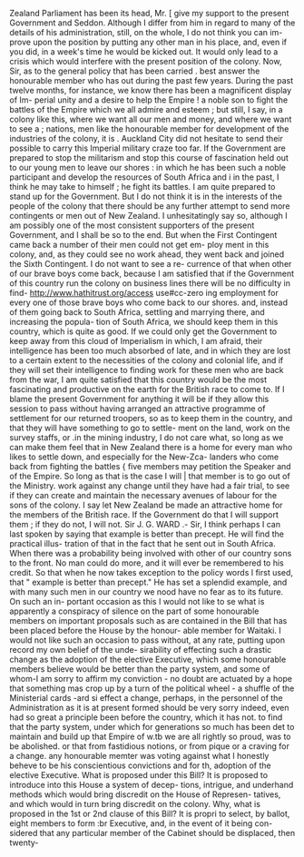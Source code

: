 Zealand Parliament has been its head, Mr. [ give my support to the present Government and Seddon. Although I differ from him in regard to many of the details of his administration, still, on the whole, I do not think you can im- prove upon the position by putting any other man in his place, and, even if you did, in a week's time he would be kicked out. It would only lead to a crisis which would interfere with the present position of the colony. Now, Sir, as to the general policy that has been carried . best answer the honourable member who has out during the past few years. During the past twelve months, for instance, we know there has been a magnificent display of Im- perial unity and a desire to help the Empire ! a noble son to fight the battles of the Empire which we all admire and esteem ; but still, I say, in a colony like this, where we want all our men and money, and where we want to see a ; nations, men like the honourable member for development of the industries of the colony, it is . Auckland City did not hesitate to send their possible to carry this Imperial military craze too far. If the Government are prepared to stop the militarism and stop this course of fascination held out to our young men to leave our shores : in which he has been such a noble participant and develop the resources of South Africa and i in the past, I think he may take to himself ; he fight its battles. I am quite prepared to stand up for the Government. But I do not think it is in the interests of the people of the colony that there should be any further attempt to send more contingents or men out of New Zealand. I unhesitatingly say so, although I am possibly one of the most consistent supporters of the present Government, and I shall be so to the end. But when the First Contingent came back a number of their men could not get em- ploy ment in this colony, and, as they could see no work ahead, they went back and joined the Sixth Contingent. I do not want to see a re- currence of that when other of our brave boys come back, because I am satisfied that if the Government of this country run the colony on business lines there will be no difficulty in find- http://www.hathitrust.org/access use#cc-zero ing employment for every one of those brave boys who come back to our shores. and, instead of them going back to South Africa, settling and marrying there, and increasing the popula- tion of South Africa, we should keep them in this country, which is quite as good. If we could only get the Government to keep away from this cloud of Imperialism in which, I am afraid, their intelligence has been too much absorbed of late, and in which they are lost to a certain extent to the necessities of the colony and colonial life, and if they will set their intelligence to finding work for these men who are back from the war, I am quite satisfied that this country would be the most fascinating and productive on the earth for the British race to come to. If I blame the present Government for anything it will be if they allow this session to pass without having arranged an attractive programme of settlement for our returned troopers, so as to keep them in the country, and that they will have something to go to settle- ment on the land, work on the survey staffs, or .in the mining industry, I do not care what, so long as we can make them feel that in New Zealand there is a home for every man who likes to settle down, and especially for the New-Zca- landers who come back from fighting the battles { five members may petition the Speaker and of the Empire. So long as that is the case I will | that member is to go out of the Ministry. work against any change until they have had a fair trial, to see if they can create and maintain the necessary avenues of labour for the sons of the colony. I say let New Zealand be made an attractive home for the members of the British race. If the Government do that I will support them ; if they do not, I will not. Sir J. G. WARD .- Sir, I think perhaps I can last spoken by saying that example is better than precept. He will find the practical illus- tration of that in the fact that he sent out in South Africa. When there was a probability being involved with other of our country sons to the front. No man could do more, and it will ever be remembered to his credit. So that when he now takes exception to the policy words I first used, that " example is better than precept." He has set a splendid example, and with many such men in our country we nood have no fear as to its future. On such an in- portant occasion as this I would not like to se what is apparently a conspiracy of silence on the part of some honourable members on important proposals such as are contained in the Bill that has been placed before the House by the honour- able member for Waitaki. I would not like such an occasion to pass without, at any rate, putting upon record my own belief of the unde- sirability of effecting such a drastic change as the adoption of the elective Executive, which some honourable members believe would be better than the party system, and some of whom-I am sorry to affirm my conviction - no doubt are actuated by a hope that something mas crop up by a turn of the political wheel - a shuffle of the Ministerial cards -ard si effect a change, perhaps, in the personnel of the Administration as it is at present formed should be very sorry indeed, even had so great a principle been before the country, which it has not. to find that the party system, under which for generations so much has been det to maintain and build up that Empire of w.tb we are all rightly so proud, was to be abolished. or that from fastidious notions, or from pique or a craving for a change. any honourable memter was voting against what I honestly beheve to be his conscientious convictions and for th, adoption of the elective Executive. What is proposed under this Bill? It is proposed to introduce into this House a system of decep- tions, intrigue, and underhand methods which would bring discredit on the House of Represen- tatives, and which would in turn bring discredit on the colony. Why, what is proposed in the 1st or 2nd clause of this Bill? It is propri to select, by ballot, eight members to form :br Executive, and, in the event of it being con- sidered that any particular member of the Cabinet should be displaced, then twenty- 